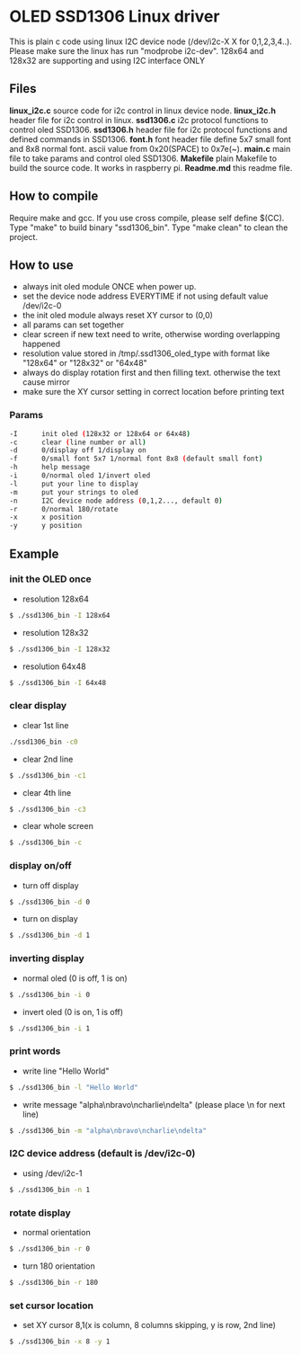 # OLED SSD1306 Linux driver
This is plain c code using linux I2C device node (/dev/i2c-X X for 0,1,2,3,4..).
Please make sure the linux has run "modprobe i2c-dev".
128x64 and 128x32 are supporting and using I2C interface ONLY
## Files
**linux_i2c.c** source code for i2c control in linux device node.
**linux_i2c.h** header file for i2c control in linux.
**ssd1306.c** i2c protocol functions to control oled SSD1306.
**ssd1306.h** header file for i2c protocol functions and defined commands in SSD1306.
**font.h** font header file define 5x7 small font and 8x8 normal font. ascii value from 0x20(SPACE) to 0x7e(~).
**main.c** main file to take params and control oled SSD1306.
**Makefile** plain Makefile to build the source code. It works in raspberry pi.
**Readme.md** this readme file.
## How to compile
Require make and gcc. If you use cross compile, please self define $(CC).
Type "make" to build binary "ssd1306_bin".
Type "make clean" to clean the project.
## How to use
- always init oled module ONCE when power up.
- set the device node address EVERYTIME if not using default value /dev/i2c-0
- the init oled module always reset XY cursor to (0,0)
- all params can set together
- clear screen if new text need to write, otherwise wording overlapping happened
- resolution value stored in /tmp/.ssd1306_oled_type with format like "128x64" or "128x32" or "64x48"
- always do display rotation first and then filling text. otherwise the text cause mirror
- make sure the XY cursor setting in correct location before printing text
### Params
```sh
-I		init oled (128x32 or 128x64 or 64x48)
-c		clear (line number or all)
-d		0/display off 1/display on
-f      0/small font 5x7 1/normal font 8x8 (default small font)
-h		help message
-i		0/normal oled 1/invert oled
-l		put your line to display
-m		put your strings to oled
-n      I2C device node address (0,1,2..., default 0)
-r		0/normal 180/rotate
-x		x position
-y 		y position
```
## Example
### init the OLED once
- resolution 128x64
```sh
$ ./ssd1306_bin -I 128x64
```
- resolution 128x32
```sh
$ ./ssd1306_bin -I 128x32
```
- resolution 64x48
```sh
$ ./ssd1306_bin -I 64x48
```
### clear display
- clear 1st line
```sh
./ssd1306_bin -c0
```
- clear 2nd line
```sh
$ ./ssd1306_bin -c1
```
- clear 4th line
```sh
$ ./ssd1306_bin -c3
```
- clear whole screen
```sh
$ ./ssd1306_bin -c
```
### display on/off
- turn off display
```sh
$ ./ssd1306_bin -d 0
```
- turn on display
```sh
$ ./ssd1306_bin -d 1
```
### inverting display
- normal oled (0 is off, 1 is on)
```sh
$ ./ssd1306_bin -i 0
```
- invert oled (0 is on, 1 is off)
```sh
$ ./ssd1306_bin -i 1
```
### print words
- write line "Hello World"
```sh
$ ./ssd1306_bin -l "Hello World"
```
- write message "alpha\nbravo\ncharlie\ndelta" (please place \n for next line)
```sh
$ ./ssd1306_bin -m "alpha\nbravo\ncharlie\ndelta"
```
### I2C device address (default is /dev/i2c-0)
- using /dev/i2c-1
```sh
$ ./ssd1306_bin -n 1
```
### rotate display
- normal orientation
```sh
$ ./ssd1306_bin -r 0
```
- turn 180 orientation
```sh
$ ./ssd1306_bin -r 180
```
### set cursor location
- set XY cursor 8,1(x is column, 8 columns skipping, y is row, 2nd line)
```sh
$ ./ssd1306_bin -x 8 -y 1
```
